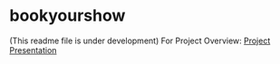 # bookyourshow
(This readme file is under development)
For Project Overview: [Project Presentation](https://github.com/camperjett/bookyourshow/blob/main/INFORMATION%20TECHNOLOGY%20WORKSHOP%20-%20II%20Final%20Presentation.pptx.pdf)
